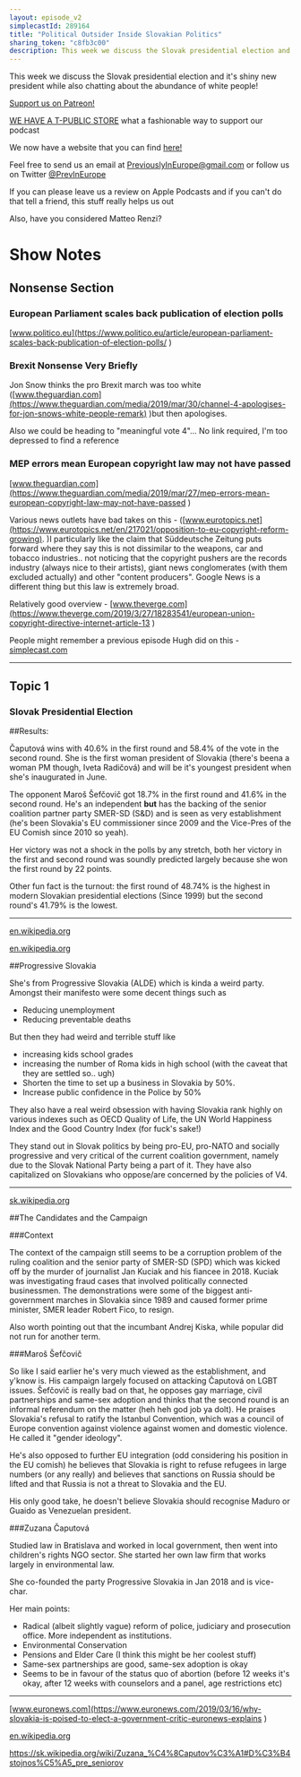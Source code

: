 ```yaml
---
layout: episode_v2
simplecastId: 289164
title: "Political Outsider Inside Slovakian Politics"
sharing_token: "c8fb3c00"
description: This week we discuss the Slovak presidential election and it's shiny new president while also chatting about the abundance of white people!
---
```


This week we discuss the Slovak presidential election and it's shiny new president while also chatting about the abundance of white people!

[Support us on Patreon!][5]

[WE HAVE A T-PUBLIC STORE][1] what a fashionable way to support our podcast

We now have a website that you can find [here!][2]

Feel free to send us an email at [PreviouslyInEurope@gmail.com][3] or follow us on Twitter [@PrevInEurope][4]

If you can please leave us a review on Apple Podcasts and if you can't do that tell a friend, this stuff really helps us out

Also, have you considered Matteo Renzi? 

  [1]:https://www.teepublic.com/user/previneurope
  [2]:http://previouslyineurope.eu/
  [3]:https://previouslyineurope@gmail.com
  [4]: https://twitter.com/PrevInEurope
  [5]: https://www.patreon.com/previouslyineurope

# Show Notes
## Nonsense Section
### European Parliament scales back publication of election polls
[www.politico.eu](https://www.politico.eu/article/european-parliament-scales-back-publication-of-election-polls/ )

### Brexit Nonsense Very Briefly


Jon Snow thinks the pro Brexit march was too white ([www.theguardian.com](https://www.theguardian.com/media/2019/mar/30/channel-4-apologises-for-jon-snows-white-people-remark) )but then apologises.


Also we could be heading to "meaningful vote 4"... No link required, I'm too depressed to find a reference


### MEP errors mean European copyright law may not have passed
[www.theguardian.com](https://www.theguardian.com/media/2019/mar/27/mep-errors-mean-european-copyright-law-may-not-have-passed )

Various news outlets have bad takes on this - ([www.eurotopics.net](https://www.eurotopics.net/en/217021/opposition-to-eu-copyright-reform-growing). )I particularly like the claim that Süddeutsche Zeitung puts forward where they say this is not dissimilar to the weapons, car and tobacco industries.. not noticing that the copyright pushers are the records industry (always nice to their artists), giant news conglomerates (with them excluded actually) and other "content producers". Google News is a different thing but this law is extremely broad.


Relatively good overview - [www.theverge.com](https://www.theverge.com/2019/3/27/18283541/european-union-copyright-directive-internet-article-13)


People might remember a previous episode Hugh did on this - [simplecast.com](https://simplecast.com/s/ed804f4b)



------
## Topic 1
### Slovak Presidential Election


##Results:

Čaputová wins with 40.6% in the first round and 58.4% of the vote in the second round. She is the first woman president of Slovakia (there's beena a woman PM though, Iveta Radičová) and will be it's youngest president when she's inaugurated in June. 

The opponent Maroš Šefčovič got 18.7% in the first round and 41.6% in the second round. He's an independent **but** has the backing of the senior coalition partner party SMER-SD (S&D) and is seen as very establishment (he's been Slovakia's EU commissioner since 2009 and the Vice-Pres of the EU Comish since 2010 so yeah).

Her victory was not a shock in the polls by any stretch, both her victory in the first and second round was soundly predicted largely because she won the first round by 22 points.

Other fun fact is the turnout: the first round of 48.74% is the highest in modern Slovakian presidential elections (Since 1999) but the second round's 41.79% is the lowest.

________

[en.wikipedia.org](https://en.wikipedia.org/wiki/2019_Slovak_presidential_election#Results)

[en.wikipedia.org](https://en.wikipedia.org/wiki/Maro%C5%A1_%C5%A0ef%C4%8Dovi%C4%8D)


##Progressive Slovakia

She's from Progressive Slovakia (ALDE) which is kinda a weird party. Amongst their manifesto were some decent things such as

- Reducing unemployment
- Reducing preventable deaths

But then they had weird and terrible stuff like

- increasing kids school grades
- increasing the number of Roma kids in high school (with the caveat that they are settled so.. ugh)
- Shorten the time to set up a business in Slovakia by 50%.
- Increase public confidence in the Police by 50%

They also have a real weird obsession with having Slovakia rank highly on various indexes such as OECD Quality of Life, the UN World Happiness Index and the Good Country Index (for fuck's sake!)

They stand out in Slovak politics by being pro-EU, pro-NATO and socially progressive and very critical of the current coalition government, namely due to the Slovak National Party being a part of it. They have also capitalized on Slovakians who oppose/are concerned by the policies of V4.

_________

[sk.wikipedia.org](https://sk.wikipedia.org/wiki/Progres%C3%ADvne_Slovensko#Ideol%C3%B3gia)


##The Candidates and the Campaign

###Context

The context of the campaign still seems to be a corruption problem of the ruling coalition and the senior party of SMER-SD (SPD) which was kicked off by the murder of journalist Jan Kuciak and his fiancee in 2018. Kuciak was investigating fraud cases that involved politically connected businessmen. The demonstrations were some of the biggest anti-government marches in Slovakia since 1989 and caused former prime minister, SMER leader Robert Fico, to resign.

Also worth pointing out that the incumbant Andrej Kiska, while popular did not run for another term.

###Maroš Šefčovič

So like I said earlier he's very much viewed as the establishment, and y'know is. His campaign largely focused on attacking Čaputová on LGBT issues. Šefčovič is really bad on that, he opposes gay marriage, civil partnerships and same-sex adoption and thinks that the second round is an informal referendum on the matter (heh heh god job ya dolt). He praises Slovakia's refusal to ratify the Istanbul Convention, which was a council of Europe convention against violence against women and domestic violence. He called it "gender ideology".

He's also opposed to further EU integration (odd considering his position in the EU comish) he believes that Slovakia is right to refuse refugees in large numbers (or any really) and believes that sanctions on Russia should be lifted and that Russia is not a threat to Slovakia and the EU.

His only good take, he doesn't believe Slovakia should recognise Maduro or Guaido as Venezuelan president.

###Zuzana Čaputová

Studied law in Bratislava and worked in local government, then went into children's rights NGO sector. She started her own law firm that works largely in environmental law.

She co-founded the party Progressive Slovakia in Jan 2018 and is vice-char.

Her main points:

- Radical (albeit slightly vague) reform of police, judiciary and prosecution office. More independent as institutions.
- Environmental Conservation
- Pensions and Elder Care (I think this might be her coolest stuff)
- Same-sex partnerships are good, same-sex adoption is okay
- Seems to be in favour of the status quo of abortion (before 12 weeks it's okay, after 12 weeks with counselors and a panel, age restrictions etc)

____
[www.euronews.com](https://www.euronews.com/2019/03/16/why-slovakia-is-poised-to-elect-a-government-critic-euronews-explains)

[en.wikipedia.org](https://en.wikipedia.org/wiki/Maro%C5%A1_%C5%A0ef%C4%8Dovi%C4%8D)

https://sk.wikipedia.org/wiki/Zuzana_%C4%8Caputov%C3%A1#D%C3%B4stojnos%C5%A5_pre_seniorov
